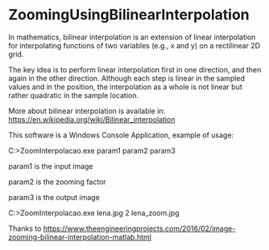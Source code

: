 # ZoomingUsingBilinearInterpolation

In mathematics, bilinear interpolation is an extension of linear interpolation for interpolating functions of two variables (e.g., x and y) on a rectilinear 2D grid.

The key idea is to perform linear interpolation first in one direction, and then again in the other direction. Although each step is linear in the sampled values and in the position, the interpolation as a whole is not linear but rather quadratic in the sample location.

More about bilinear interpolation is available in: https://en.wikipedia.org/wiki/Bilinear_interpolation

This software is a Windows Console Application, example of usage:

C:\>ZoomInterpolacao.exe param1 param2 param3

param1 is the input image

param2 is the zooming factor

param3 is the output image

C:\>ZoomInterpolacao.exe lena.jpg 2 lena_zoom.jpg


Thanks to https://www.theengineeringprojects.com/2016/02/image-zooming-bilinear-interpolation-matlab.html
